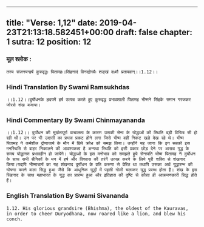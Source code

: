 
---
title: "Verse: 1,12"
date: 2019-04-23T21:13:18.582451+00:00
draft: false
chapter: 1
sutra: 12
position: 12
---
### मूल श्लोक :
```
तस्य संजनयन्हर्षं कुरुवृद्धः पितामहः।सिंहनादं विनद्योच्चैः शङ्खं दध्मौ प्रतापवान्।।1.12।।

```

### Hindi Translation By Swami Ramsukhdas
```
।।1.12।।दुर्योधनके हृदयमें हर्ष उत्पन्न करते हुए कुरुवृद्ध प्रभावशाली पितामह भीष्मने सिंहके समान गरजकर जोरसे शंख बजाया।

```

### Hindi Commentary By Swami Chinmayananda
```
।।1.12।। दुर्योधन की मूर्खतापूर्ण वाचालता के कारण उसकी सेना के योद्धाओं की स्थिति बड़ी विचित्र सी हो रही थी। उन पर भी उदासी का प्रभाव प्रकट होने लगा जिसे भीष्म वहीं निकट खड़े देख रहे थे। भीष्म पितामह ने कर्मशील द्रोणाचार्य के मौन में छिपे क्रोध को समझ लिया। उन्होंने यह जाना कि इन सबको इस मनस्थिति से बाहर निकालने की आवश्यकता है अन्यथा स्थिति को इसी प्रकार छोड़ देने पर आसन्न युद्ध के समय योद्धागण प्रभावहीन हो जायेंगे। योद्धाओं के इस मनोभाव को समझते हुये सेनापति भीष्म पितामह ने दुर्योधन के साथ सभी सैनिकों के मन में हर्ष और विश्वास की तरंगें उत्पन्न करने के लिये पूरी शक्ति से शंखनाद किया।यद्यपि भीष्माचार्य का यह शंखनाद दुर्योधन के प्रति करुणा से प्रेरित था तथापि उसका अर्थ युद्धारम्भ की घोषणा करने वाला सिद्ध हुआ जैसे कि आधुनिक युद्धों में पहली गोली चलाकर युद्ध प्ररम्भ होता है। शंख के इस सिंहनाद के साथ महाभारत के युद्ध का प्रारम्भ हुआ और इतिहास की दृष्टि से कौरव ही आक्रमणकारी सिद्ध होते हैं।

```

### English Translation By Swami  Sivananda
```
1.12. His glorious grandsire (Bhishma), the oldest of the Kauravas,
in order to cheer Duryodhana, now roared like a lion, and blew his conch.

```

